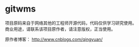 # gitwms

项目原码来自于网络其他的工程师开源代码，代码仅供学习研究使用。  
商业用途，请联系该项目原作者，请注意版权，正当使用。

原作者博客：
http://www.cnblogs.com/qingyuan/










